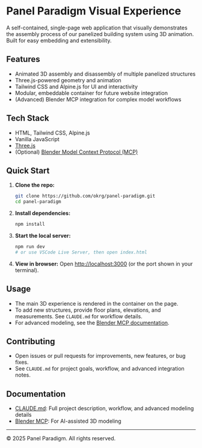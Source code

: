 # Panel Paradigm Visual Experience

A self-contained, single-page web application that visually demonstrates the assembly process of our panelized building system using 3D animation. Built for easy embedding and extensibility.

## Features
- Animated 3D assembly and disassembly of multiple panelized structures
- Three.js-powered geometry and animation
- Tailwind CSS and Alpine.js for UI and interactivity
- Modular, embeddable container for future website integration
- (Advanced) Blender MCP integration for complex model workflows

## Tech Stack
- HTML, Tailwind CSS, Alpine.js
- Vanilla JavaScript
- [Three.js](https://threejs.org/)
- (Optional) [Blender Model Context Protocol (MCP)](https://mcpmarket.com/server/blender-model-context-protocol)

## Quick Start
1. **Clone the repo:**
   ```sh
   git clone https://github.com/okrg/panel-paradigm.git
   cd panel-paradigm
   ```
2. **Install dependencies:**
   ```sh
   npm install
   ```
3. **Start the local server:**
   ```sh
   npm run dev
   # or use VSCode Live Server, then open index.html
   ```
4. **View in browser:**
   Open [http://localhost:3000](http://localhost:3000) (or the port shown in your terminal).

## Usage
- The main 3D experience is rendered in the container on the page.
- To add new structures, provide floor plans, elevations, and measurements. See `CLAUDE.md` for workflow details.
- For advanced modeling, see the [Blender MCP documentation](https://mcpmarket.com/server/blender-model-context-protocol).

## Contributing
- Open issues or pull requests for improvements, new features, or bug fixes.
- See `CLAUDE.md` for project goals, workflow, and advanced integration notes.

## Documentation
- [CLAUDE.md](./CLAUDE.md): Full project description, workflow, and advanced modeling details
- [Blender MCP](https://mcpmarket.com/server/blender-model-context-protocol): For AI-assisted 3D modeling

---
© 2025 Panel Paradigm. All rights reserved. 